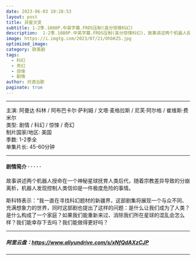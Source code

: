 ```yaml
---
date: 2023-06-03 10:28:53
layout: post
title: 异星灾变
subtitle: 1-2季.1080P.中英字幕.FRDS压制(高分惊悚科幻)
description:  1-2季.1080P.中英字幕.FRDS压制(高分惊悚科幻)，故事讲述两个机器人授命在一个神秘星球抚育人类后代，随着宗教差异导致的分崩离析，机器人发现控制人类信仰是一件极度危险的事情...
image: https://i.imgtg.com/2023/07/21/OhbKZS.jpg
optimized_image: 
category: 欧美剧
tags:
  - 科幻
  - 奇幻
  - 惊悚
  - 剧情
author: 对酒当歌
paginate: true
---
```



---

主演: 阿曼达·科林 / 阿布巴卡尔·萨利姆 / 文塔·麦格拉斯 / 尼芙·阿尔格 / 崔维斯·费米尔  
类型: 剧情 / 科幻 / 惊悚 / 奇幻  
制片国家/地区: 美国  
季数: 1-2季全  
单集片长: 45-60分钟  

---

#### 剧情简介 · · · · ·

故事讲述两个机器人授命在一个神秘星球抚育人类后代，随着宗教差异导致的分崩离析，机器人发现控制人类信仰是一件极度危险的事情。

斯科特表示：“我一直在寻找科幻题材的新疆界，这部剧集将展现一个与众不同、充满想象力的世界，同时这部剧也提出了这样的问题：是什么让我们成为了人类？是什么构成了一个家庭？如果我们能重新来过、消除我们所在星球的混乱会怎么样？我们能幸存下去吗？我们能做得更好吗？

---

##### 阿里云盘：<https://www.aliyundrive.com/s/xNfQdAXzCJP>

---
